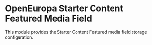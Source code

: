# OpenEuropa Starter Content Featured Media Field

This module provides the Starter Content Featured media field storage configuration.